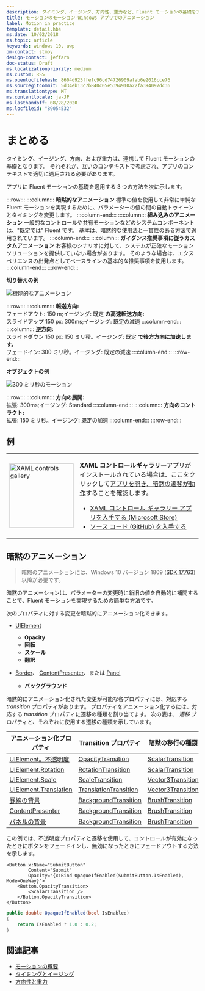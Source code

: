 ```yaml
---
description: タイミング、イージング、方向性、重力など、Fluent モーションの基礎をアプリでどのように使用するかについて説明します。
title: モーションのモーション-Windows アプリでのアニメーション
label: Motion in practice
template: detail.hbs
ms.date: 10/02/2018
ms.topic: article
keywords: windows 10, uwp
pm-contact: stmoy
design-contact: jeffarn
doc-status: Draft
ms.localizationpriority: medium
ms.custom: RS5
ms.openlocfilehash: 8604d925ffefc96cd74726909afab6e2016cce76
ms.sourcegitcommit: 5d34eb13c7b840c05e5394910a22fa394097dc36
ms.translationtype: MT
ms.contentlocale: ja-JP
ms.lasthandoff: 08/28/2020
ms.locfileid: "89054532"
---
```

# <a name="bringing-it-together"></a>まとめる

タイミング、イージング、方向、および重力は、連携して Fluent モーションの基礎となります。 それぞれが、互いのコンテキストで考慮され、アプリのコンテキストで適切に適用される必要があります。

アプリに Fluent モーションの基礎を適用する 3 つの方法を次に示します。

:::row:::
    :::column:::
**暗黙的なアニメーション** 標準の値を使用して非常に単純な Fluent モーションを実現するために、パラメーターの値の間の自動トゥイーンとタイミングを変更します。
    :::column-end:::
    :::column:::
**組み込みのアニメーション** 一般的なコントロールや共有モーションなどのシステムコンポーネントは、"既定では" Fluent です。 基本は、暗黙的な使用法と一貫性のある方法で適用されています。
    :::column-end:::
    :::column:::
**ガイダンス推奨事項に従うカスタムアニメーション** お客様のシナリオに対して、システムが正確なモーションソリューションを提供していない場合があります。 そのような場合は、エクスペリエンスの出発点としてベースラインの基本的な推奨事項を使用します。
    :::column-end:::
:::row-end:::

**切り替えの例**

![機能的なアニメーション](images/pageRefresh.gif)

:::row:::
    :::column:::
<b>転送方向:</b><br>
フェードアウト: 150 m;イージング: 既定 <b>の高速転送方向:</b><br>
スライドアップ 150 px: 300ms;イージング: 既定の減速
    :::column-end:::
    :::column:::
<b>逆方向:</b><br>
スライドダウン 150 px: 150 ミリ秒。イージング: 既定 <b>で後方方向に加速します。</b><br>
フェードイン: 300 ミリ秒。イージング: 既定の減速
    :::column-end:::
:::row-end:::

**オブジェクトの例**

 ![300 ミリ秒のモーション](images/control.gif)

:::row:::
    :::column:::
<b>方向の展開:</b><br>
拡張: 300ms;イージング: Standard
    :::column-end:::
    :::column:::
<b>方向のコントラクト:</b><br>
拡張: 150 ミリ秒。イージング: 既定の加速
    :::column-end:::
:::row-end:::

## <a name="examples"></a>例

<table>
<tr>
<td><img src="images/xaml-controls-gallery-app-icon.png" alt="XAML controls gallery" width="168"></img></td>
<td>
    <p><strong style="font-weight: semi-bold">XAML コントロールギャラリー</strong>アプリがインストールされている場合は、ここをクリックして<a href="xamlcontrolsgallery:/item/ImplicitTransition">アプリを開き、暗黙の遷移が動作</a>することを確認します。</p>
    <ul>
    <li><a href="https://www.microsoft.com/p/xaml-controls-gallery/9msvh128x2zt">XAML コントロール ギャラリー アプリを入手する (Microsoft Store)</a></li>
    <li><a href="https://github.com/Microsoft/Xaml-Controls-Gallery">ソース コード (GitHub) を入手する</a></li>
    </ul>
</td>
</tr>
</table>

## <a name="implicit-animations"></a>暗黙のアニメーション

> 暗黙のアニメーションには、Windows 10 バージョン 1809 ([SDK 17763](https://developer.microsoft.com/windows/downloads/windows-10-sdk)) 以降が必要です。

暗黙のアニメーションは、パラメーターの変更時に新旧の値を自動的に補間することで、Fluent モーションを実現するための簡単な方法です。

次のプロパティに対する変更を暗黙的にアニメーション化できます。

- [UIElement](/uwp/api/windows.ui.xaml.uielement)
  - **Opacity**
  - **回転**
  - **スケール**
  - **翻訳**

- [Border](/uwp/api/windows.ui.xaml.controls.border)、 [ContentPresenter](/uwp/api/windows.ui.xaml.controls.contentpresenter)、または [Panel](/uwp/api/windows.ui.xaml.controls.panel)
  - **バックグラウンド**

暗黙的にアニメーション化された変更が可能な各プロパティには、対応する _transition_ プロパティがあります。 プロパティをアニメーション化するには、対応する _transition_ プロパティに遷移の種類を割り当てます。 次の表は、 _遷移_ プロパティと、それぞれに使用する遷移の種類を示しています。

| アニメーション化プロパティ | Transition プロパティ | 暗黙の移行の種類 |
| -- | -- | -- |
| [UIElement。不透明度](/uwp/api/windows.ui.xaml.uielement.opacity) | [OpacityTransition](/uwp/api/windows.ui.xaml.uielement.opacitytransition) | [ScalarTransition](/uwp/api/windows.ui.xaml.scalartransition) |
| [UIElement.Rotation](/uwp/api/windows.ui.xaml.uielement.rotation) | [RotationTransition](/uwp/api/windows.ui.xaml.uielement.rotationtransition) | [ScalarTransition](/uwp/api/windows.ui.xaml.scalartransition) |
| [UIElement.Scale](/uwp/api/windows.ui.xaml.uielement.scale) | [ScaleTransition](/uwp/api/windows.ui.xaml.uielement.scaletransition) | [Vector3Transition](/uwp/api/windows.ui.xaml.vector3transition) |
| [UIElement.Translation](/uwp/api/windows.ui.xaml.uielement.translation) | [TranslationTransition](/uwp/api/windows.ui.xaml.uielement.translationtransition) | [Vector3Transition](/uwp/api/windows.ui.xaml.vector3transition) |
| [罫線の背景](/uwp/api/windows.ui.xaml.controls.border.background) | [BackgroundTransition](/uwp/api/windows.ui.xaml.controls.border.backgroundtransition) | [BrushTransition](//uwp/api/windows.ui.xaml.uielement.brushtransition) |
| [ContentPresenter](/uwp/api/windows.ui.xaml.controls.contentpresenter.background) | [BackgroundTransition](/uwp/api/windows.ui.xaml.controls.contentpresenter.backgroundtransition) | [BrushTransition](//uwp/api/windows.ui.xaml.uielement.brushtransition) |
| [パネルの背景](/uwp/api/windows.ui.xaml.controls.panel.background) | [BackgroundTransition](/uwp/api/windows.ui.xaml.controls.panel.backgroundtransition)  | [BrushTransition](//uwp/api/windows.ui.xaml.uielement.brushtransition) |

この例では、不透明度プロパティと遷移を使用して、コントロールが有効になったときにボタンをフェードインし、無効になったときにフェードアウトする方法を示します。

```xaml
<Button x:Name="SubmitButton"
        Content="Submit"
        Opacity="{x:Bind OpaqueIfEnabled(SubmitButton.IsEnabled), Mode=OneWay}">
    <Button.OpacityTransition>
        <ScalarTransition />
    </Button.OpacityTransition>
</Button>
```

```csharp
public double OpaqueIfEnabled(bool IsEnabled)
{
    return IsEnabled ? 1.0 : 0.2;
}
```

## <a name="related-articles"></a>関連記事

- [モーションの概要](index.md)
- [タイミングとイージング](timing-and-easing.md)
- [方向性と重力](directionality-and-gravity.md)
